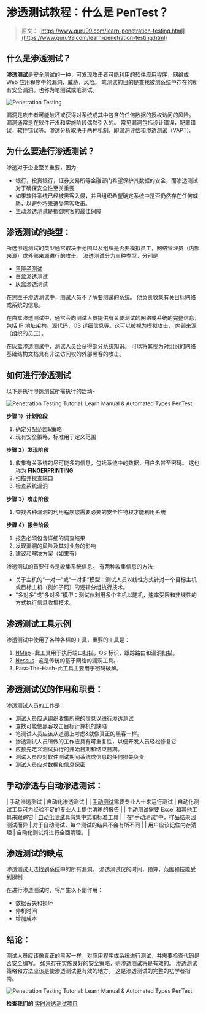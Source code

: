 # 渗透测试教程：什么是 PenTest？

> 原文： [https://www.guru99.com/learn-penetration-testing.html](https://www.guru99.com/learn-penetration-testing.html)

## 什么是渗透测试？

**渗透测试**是[安全测试](/what-is-security-testing.html)的一种，可发现攻击者可能利用的软件应用程序，网络或 Web 应用程序中的漏洞，威胁，风险。 笔测试的目的是查找被测系统中存在的所有安全漏洞。也称为笔测试或笔测试。

![Penetration Testing](img/3425f02c1682c36719742da77ddd1423.png)

漏洞是攻击者可能破坏或获得对系统或其中包含的任何数据的授权访问的风险。 漏洞通常是在软件开发和实施阶段偶然引入的。 常见漏洞包括设计错误，配置错误，软件错误等。渗透分析取决于两种机制，即漏洞评估和渗透测试（VAPT）。

## 为什么要进行渗透测试？

渗透对于企业至关重要，因为-

*   银行，投资银行，证券交易所等金融部门希望保护其数据的安全，而渗透测试对于确保安全性至关重要
*   如果软件系统已经被黑客入侵，并且组织希望确定系统中是否仍然存在任何威胁，以避免将来遭受黑客攻击。
*   主动渗透测试是抵御黑客的最佳保障

## 渗透测试的类型：

所选渗透测试的类型通常取决于范围以及组织是否要模拟员工，网络管理员（内部来源）或外部来源进行的攻击。 渗透测试分为三种类型，分别是

*   [黑匣子测试](/black-box-testing.html)
*   白盒渗透测试
*   灰盒渗透测试

在黑匣子渗透测试中，测试人员不了解要测试的系统。 他负责收集有关目标网络或系统的信息。

在白盒渗透测试中，通常会向测试人员提供有关要测试的网络或系统的完整信息，包括 IP 地址架构，源代码，OS 详细信息等。这可以被视为模拟攻击， 内部来源（组织的员工）。

在灰盒渗透测试中，测试人员会获得部分系统知识。 可以将其视为对组织的网络基础结构文档具有非法访问权的外部黑客的攻击。

## 如何进行渗透测试

以下是执行渗透测试所需执行的活动-

![Penetration Testing Tutorial: Learn Manual & Automated Types  PenTest](img/69171fc11ad7dd9133ed486a52635eb7.png)

**步骤 1）计划阶段**

1.  确定分配范围&策略
2.  现有安全策略，标准用于定义范围

**步骤 2）发现阶段**

1.  收集有关系统的尽可能多的信息，包括系统中的数据，用户名甚至密码。 这也称为 **FINGERPRINTING**
2.  扫描并探查端口
3.  检查系统漏洞

**步骤 3）攻击阶段**

1.  查找各种漏洞的利用程序您需要必要的安全性特权才能利用系统

**步骤 4）报告阶段**

1.  报告必须包含详细的调查结果
2.  发现漏洞的风险及其对业务的影响
3.  建议和解决方案（如果有）

渗透测试的首要任务是收集系统信息。 有两种收集信息的方法-

*   关于主机的“一对一”或“一对多”模型：测试人员以线性方式针对一个目标主机或目标主机（例如子网）的逻辑分组执行技术。
*   “多对多”或“多对多”模型：测试仪利用多个主机以随机，速率受限和非线性的方式执行信息收集技术。

## 渗透测试工具示例

渗透测试中使用了各种各样的工具，重要的工具是：

1.  [NMap](https://nmap.org/) -此工具用于执行端口扫描，OS 标识，跟踪路由和漏洞扫描。
2.  [Nessus](http://www.nessus.org/) -这是传统的基于网络的漏洞工具。
3.  Pass-The-Hash-此工具主要用于密码破解。

## 渗透测试仪的作用和职责：

渗透测试人员的工作是：

*   测试人员应从组织收集所需的信息以进行渗透测试
*   查找可能使黑客攻击目标计算机的缺陷
*   笔测试人员应该从道德上考虑&就像真正的黑客一样。
*   渗透测试人员所做的工作应具有可重复性，以便开发人员轻松修复它
*   应预先定义测试执行的开始日期和结束日期。
*   测试人员应对软件测试期间系统或信息的任何损失负责
*   测试人员应对数据和信息保密

## 手动渗透与自动渗透测试：

| 手动渗透测试 | 自动化渗透测试 |
| [手动测试](/manual-testing.html)需要专业人士来运行测试 | 自动化测试工具可为经验不足的专业人士提供清晰的报告 |
| 手动测试需要 Excel 和其他工具来跟踪它 | [自动化测试](/automation-testing.html)具有集中式和标准工具 |
| 在“手动测试”中，样品结果因测试而异 | 对于自动测试，每个测试的结果不会有所不同 |
| 用户应该记住内存清理 | 自动化测试将进行全面清理。 |

## 渗透测试的缺点

渗透测试无法找到系统中的所有漏洞。 渗透测试仪的时间，预算，范围和技能受到限制

在进行渗透测试时，将产生以下副作用：

*   数据丢失和损坏
*   停机时间
*   增加成本

## 结论：

测试人员应该像真正的黑客一样，对应用程序或系统进行测试，并需要检查代码是否安全编写。 如果存在实施良好的安全策略，则渗透测试将是有效的。 渗透测试策略和方法应该是使渗透测试更有效的地方。 这是渗透测试的完整的初学者指南。

![Penetration Testing Tutorial: Learn Manual & Automated Types  PenTest](img/e22503b7aeeffd3d40c735ed38250cb9.png)

**检查我们的** [实时渗透测试项目](/live-penetration-testing-project.html)